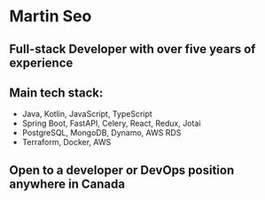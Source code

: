 # Martin Seo
## Full-stack Developer with over five years of experience
## Main tech stack:
 - Java, Kotlin, JavaScript, TypeScript
 - Spring Boot, FastAPI, Celery, React, Redux, Jotai
 - PostgreSQL, MongoDB, Dynamo, AWS RDS
 - Terraform, Docker, AWS
## Open to a developer or DevOps position anywhere in Canada

<!--
**90Byte/90byte** is a ✨ _special_ ✨ repository because its `README.md` (this file) appears on your GitHub profile.

Here are some ideas to get you started:

- 🔭 I’m currently working on ...
- 🌱 I’m currently learning ...
- 👯 I’m looking to collaborate on ...
- 🤔 I’m looking for help with ...
- 💬 Ask me about ...
- 📫 How to reach me: ...
- 😄 Pronouns: ...
- ⚡ Fun fact: ...
-->
